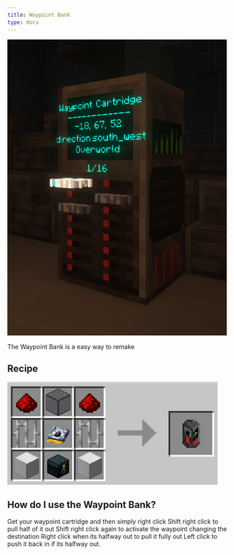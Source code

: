 ```yaml
---
title: Waypoint Bank
type: docs
---
```


![Waypoint Bank](images/waypoint_bank/waypoint_bank_display.png)

The Waypoint Bank is a easy way to remake 

## Recipe

![Waypoint Bank Recipe](images/waypoint_bank/waypoint_bank_recipe.png)

## How do I use the Waypoint Bank?




Get your waypoint cartridge and then simply right click
Shift right click to pull half of it out
Shift right click again to activate the waypoint changing the destination
Right click when its halfway out to pull it fully out
Left click to push it back in if its halfway out.